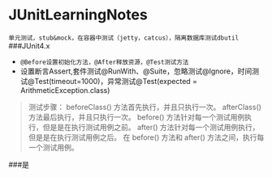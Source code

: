 # JUnitLearningNotes
`单元测试，stub&mock，在容器中测试（jetty，catcus），隔离数据库测试dbutil`
###JUnit4.x
* `@Before设置初始化方法，@After释放资源，@Test测试方法`
* 设置断言Assert,套件测试@RunWith、@Suite，忽略测试@Ignore，时间测试@Test(timeout=1000)，异常测试@Test(expected = ArithmeticException.class)
> 测试步骤：
  beforeClass() 方法首先执行，并且只执行一次。
  afterClass() 方法最后执行，并且只执行一次。
  before() 方法针对每一个测试用例执行，但是是在执行测试用例之前。
  after() 方法针对每一个测试用例执行，但是是在执行测试用例之后。
  在 before() 方法和 after() 方法之间，执行每一个测试用例。
  
###是
